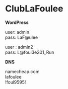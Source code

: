 # ClubLaFoulee

**WordPress**

user: admin  
pass: LaF@ulee  

user : admin2  
pass: L@foul3e201_Run  

**DNS**

namecheap.com  
lafoulee  
!foul9595!  
